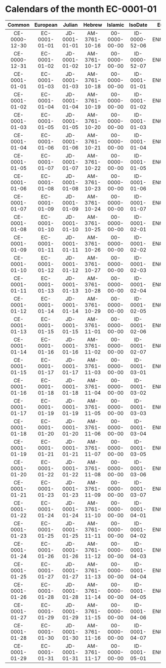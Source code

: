 # Calendars of the month EC-0001-01
|    Common     |   European    |    Julian     |    Hebrew     |    Islamic    |    IsoDate    |  EuroNum   | JulianNum  |
| :---:         |  :---:        | :---:         |  :---:        | :---:         |  :---:        | :---:      | :---:      |
| CE-0000-12-30 | EC-0001-01-01 | JD-0001-01-01 | AM-3761-10-16 | 00-0000-00-00 | ID-0000-52-06 | EN#0000001 | JN#1721423 |
| CE-0000-12-31 | EC-0001-01-02 | JD-0001-01-02 | AM-3761-10-17 | 00-0000-00-00 | ID-0000-52-07 | EN#0000002 | JN#1721424 |
| CE-0001-01-01 | EC-0001-01-03 | JD-0001-01-03 | AM-3761-10-18 | 00-0000-00-00 | ID-0001-01-01 | EN#0000003 | JN#1721425 |
| CE-0001-01-02 | EC-0001-01-04 | JD-0001-01-04 | AM-3761-10-19 | 00-0000-00-00 | ID-0001-01-02 | EN#0000004 | JN#1721426 |
| CE-0001-01-03 | EC-0001-01-05 | JD-0001-01-05 | AM-3761-10-20 | 00-0000-00-00 | ID-0001-01-03 | EN#0000005 | JN#1721427 |
| CE-0001-01-04 | EC-0001-01-06 | JD-0001-01-06 | AM-3761-10-21 | 00-0000-00-00 | ID-0001-01-04 | EN#0000006 | JN#1721428 |
| CE-0001-01-05 | EC-0001-01-07 | JD-0001-01-07 | AM-3761-10-22 | 00-0000-00-00 | ID-0001-01-05 | EN#0000007 | JN#1721429 |
| CE-0001-01-06 | EC-0001-01-08 | JD-0001-01-08 | AM-3761-10-23 | 00-0000-00-00 | ID-0001-01-06 | EN#0000008 | JN#1721430 |
| CE-0001-01-07 | EC-0001-01-09 | JD-0001-01-09 | AM-3761-10-24 | 00-0000-00-00 | ID-0001-01-07 | EN#0000009 | JN#1721431 |
| CE-0001-01-08 | EC-0001-01-10 | JD-0001-01-10 | AM-3761-10-25 | 00-0000-00-00 | ID-0001-02-01 | EN#0000010 | JN#1721432 |
| CE-0001-01-09 | EC-0001-01-11 | JD-0001-01-11 | AM-3761-10-26 | 00-0000-00-00 | ID-0001-02-02 | EN#0000011 | JN#1721433 |
| CE-0001-01-10 | EC-0001-01-12 | JD-0001-01-12 | AM-3761-10-27 | 00-0000-00-00 | ID-0001-02-03 | EN#0000012 | JN#1721434 |
| CE-0001-01-11 | EC-0001-01-13 | JD-0001-01-13 | AM-3761-10-28 | 00-0000-00-00 | ID-0001-02-04 | EN#0000013 | JN#1721435 |
| CE-0001-01-12 | EC-0001-01-14 | JD-0001-01-14 | AM-3761-10-29 | 00-0000-00-00 | ID-0001-02-05 | EN#0000014 | JN#1721436 |
| CE-0001-01-13 | EC-0001-01-15 | JD-0001-01-15 | AM-3761-11-01 | 00-0000-00-00 | ID-0001-02-06 | EN#0000015 | JN#1721437 |
| CE-0001-01-14 | EC-0001-01-16 | JD-0001-01-16 | AM-3761-11-02 | 00-0000-00-00 | ID-0001-02-07 | EN#0000016 | JN#1721438 |
| CE-0001-01-15 | EC-0001-01-17 | JD-0001-01-17 | AM-3761-11-03 | 00-0000-00-00 | ID-0001-03-01 | EN#0000017 | JN#1721439 |
| CE-0001-01-16 | EC-0001-01-18 | JD-0001-01-18 | AM-3761-11-04 | 00-0000-00-00 | ID-0001-03-02 | EN#0000018 | JN#1721440 |
| CE-0001-01-17 | EC-0001-01-19 | JD-0001-01-19 | AM-3761-11-05 | 00-0000-00-00 | ID-0001-03-03 | EN#0000019 | JN#1721441 |
| CE-0001-01-18 | EC-0001-01-20 | JD-0001-01-20 | AM-3761-11-06 | 00-0000-00-00 | ID-0001-03-04 | EN#0000020 | JN#1721442 |
| CE-0001-01-19 | EC-0001-01-21 | JD-0001-01-21 | AM-3761-11-07 | 00-0000-00-00 | ID-0001-03-05 | EN#0000021 | JN#1721443 |
| CE-0001-01-20 | EC-0001-01-22 | JD-0001-01-22 | AM-3761-11-08 | 00-0000-00-00 | ID-0001-03-06 | EN#0000022 | JN#1721444 |
| CE-0001-01-21 | EC-0001-01-23 | JD-0001-01-23 | AM-3761-11-09 | 00-0000-00-00 | ID-0001-03-07 | EN#0000023 | JN#1721445 |
| CE-0001-01-22 | EC-0001-01-24 | JD-0001-01-24 | AM-3761-11-10 | 00-0000-00-00 | ID-0001-04-01 | EN#0000024 | JN#1721446 |
| CE-0001-01-23 | EC-0001-01-25 | JD-0001-01-25 | AM-3761-11-11 | 00-0000-00-00 | ID-0001-04-02 | EN#0000025 | JN#1721447 |
| CE-0001-01-24 | EC-0001-01-26 | JD-0001-01-26 | AM-3761-11-12 | 00-0000-00-00 | ID-0001-04-03 | EN#0000026 | JN#1721448 |
| CE-0001-01-25 | EC-0001-01-27 | JD-0001-01-27 | AM-3761-11-13 | 00-0000-00-00 | ID-0001-04-04 | EN#0000027 | JN#1721449 |
| CE-0001-01-26 | EC-0001-01-28 | JD-0001-01-28 | AM-3761-11-14 | 00-0000-00-00 | ID-0001-04-05 | EN#0000028 | JN#1721450 |
| CE-0001-01-27 | EC-0001-01-29 | JD-0001-01-29 | AM-3761-11-15 | 00-0000-00-00 | ID-0001-04-06 | EN#0000029 | JN#1721451 |
| CE-0001-01-28 | EC-0001-01-30 | JD-0001-01-30 | AM-3761-11-16 | 00-0000-00-00 | ID-0001-04-07 | EN#0000030 | JN#1721452 |
| CE-0001-01-29 | EC-0001-01-31 | JD-0001-01-31 | AM-3761-11-17 | 00-0000-00-00 | ID-0001-05-01 | EN#0000031 | JN#1721453 |
